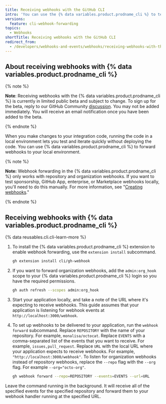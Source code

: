 ```yaml
---
title: Receiving webhooks with the GitHub CLI
intro: 'You can use the {% data variables.product.prodname_cli %} to test webhooks in your development environment without the complexity of port forwarding or third-party tools.'
versions:
  feature: cli-webhook-forwarding
topics:
  - Webhooks
shortTitle: Receiving webhooks with the GitHub CLI
redirect_from:
  - /developers/webhooks-and-events/webhooks/receiving-webhooks-with-the-github-cli
---
```

## About receiving webhooks with {% data variables.product.prodname_cli %}

{% note %}

**Note**: Receiving webhooks with the {% data variables.product.prodname_cli %} is currently in limited public beta and subject to change. To sign up for the beta, reply to our GitHub Community [discussion](https://github.com/orgs/community/discussions/38261). You may not be added immediately. You will receive an email notification once you have been added to the beta.

{% endnote %}

When you make changes to your integration code, running the code in a local environment lets you test and iterate quickly without deploying the code. You can use {% data variables.product.prodname_cli %} to forward webhooks to your local environment.

{% note %}

**Note:** Webhook forwarding in the {% data variables.product.prodname_cli %} only works with repository and organization webhooks. If you want to test sponsorship, GitHub App, enterprise, or Marketplace webhooks locally, you'll need to do this manually. For more information, see "[Creating webhooks](/developers/webhooks-and-events/webhooks/creating-webhooks)."

{% endnote %}

## Receiving webhooks with {% data variables.product.prodname_cli %}

{% data reusables.cli.cli-learn-more %}

1. To install the {% data variables.product.prodname_cli %} extension to enable webhook forwarding, use the `extension install` subcommand.

   ```sh
   gh extension install cli/gh-webhook
   ```

1. If you want to forward organization webhooks, add the `admin:org_hook` scope to your {% data variables.product.prodname_cli %} login so you have the required permissions.

   ```sh
   gh auth refresh --scopes admin:org_hook
   ```

1. Start your application locally, and take a note of the URL where it's expecting to receive webhooks. This guide assumes that your application is listening for webhook events at `http://localhost:3000/webhook`.

1. To set up webhooks to be delivered to your application, run the `webhook forward` subcommand. Replace `REPOSITORY` with the name of your repository. For example, `monalisa/octocat`. Replace `EVENTS` with a comma-separated list of the events that you want to receive. For example, `issues,pull_request`. Replace `URL` with the local URL where your application expects to receive webhooks. For example, `"http://localhost:3000/webhook"`.  To listen for organization webhooks instead of repository webhooks, replace the `--repo` flag with the `--org` flag. For example `--org="octo-org"`.


   ```sh
   gh webhook forward --repo=REPOSITORY --events=EVENTS --url=URL
   ```

  Leave the command running in the background. It will receive all of the specified events for the specified repository and forward them to your webhook handler running at the specified URL.

